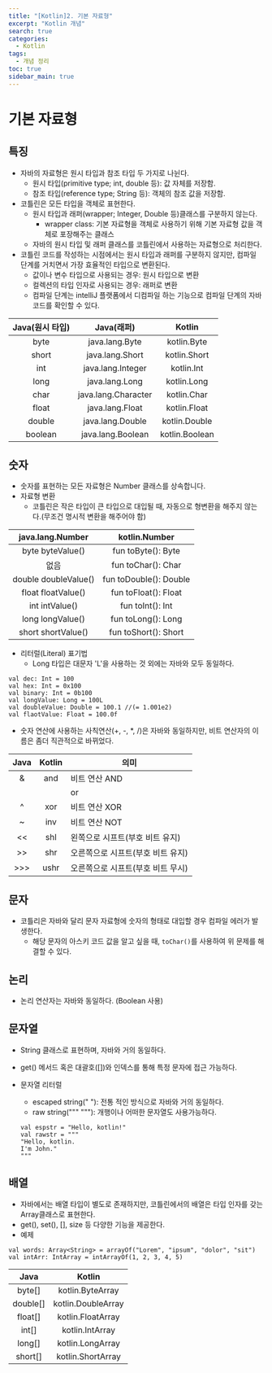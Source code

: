 ```yaml
---
title: "[Kotlin]2. 기본 자료형"
excerpt: "Kotlin 개념"
search: true
categories:
  - Kotlin
tags:
  - 개념 정리
toc: true
sidebar_main: true
---
```


# 기본 자료형

## 특징
- 자바의 자료형은 원시 타입과 참조 타입 두 가지로 나뉜다.
  - 원시 타입(primitive type; int, double 등): 값 자체를 저장함.
  - 참조 타입(reference type; String 등): 객체의 참조 값을 저장함.
- 코틀린은 모든 타입을 객체로 표현한다.
  - 원시 타입과 래퍼(wrapper; Integer, Double 등)클래스를 구분하지 않는다.
    - wrapper class: 기본 자료형을 객체로 사용하기 위해 기본 자료형 값을 객체로 포장해주는 클래스
  - 자바의 원시 타입 및 래퍼 클래스를 코틀린에서 사용하는 자료형으로 처리한다.
- 코틀린 코드를 작성하는 시점에서는 원시 타입과 래퍼를 구분하지 않지만, 컴파일 단계를 거치면서 가장 효율적인 타입으로 변환된다.
  - 값이나 변수 타입으로 사용되는 경우: 원시 타입으로 변환
  - 컬렉션의 타입 인자로 사용되는 경우: 래퍼로 변환
  - 컴파일 단계는 intelliJ 플랫폼에서 디컴파일 하는 기능으로 컴파일 단계의 자바코드를 확인할 수 있다.

| Java(원시 타입) |      Java(래퍼)     |     Kotlin     |
|:---------------:|:-------------------:|:--------------:|
|       byte      |    java.lang.Byte   |   kotlin.Byte  |
|      short      |   java.lang.Short   |  kotlin.Short  |
|       int       |  java.lang.Integer  |   kotlin.Int   |
|       long      |    java.lang.Long   |   kotlin.Long  |
|       char      | java.lang.Character |   kotlin.Char  |
|      float      |   java.lang.Float   |  kotlin.Float  |
|      double     |   java.lang.Double  |  kotlin.Double |
|     boolean     |  java.lang.Boolean  | kotlin.Boolean |

## 숫자
- 숫자를 표현하는 모든 자료형은 Number 클래스를 상속합니다.
- 자료형 변환
  - 코틀린은 작은 타입이 큰 타입으로 대입될 때, 자동으로 형변환을 해주지 않는다.(무조건 명시적 변환을 해주어야 함)

|   java.lang.Number   |      kotlin.Number     |
|:--------------------:|:----------------------:|
|   byte byteValue()   |   fun toByte(): Byte   |
|         없음         |   fun toChar(): Char   |
| double doubleValue() | fun toDouble(): Double |
|  float floatValue()  |  fun toFloat(): Float  |
|    int intValue()    |    fun toInt(): Int    |
|   long longValue()   |   fun toLong(): Long   |
|  short shortValue()  |  fun toShort(): Short  |

- 리터럴(Literal) 표기법
  - Long 타입은 대문자 'L'을 사용하는 것 외에는 자바와 모두 동일하다.

```
val dec: Int = 100
val hex: Int = 0x100
val binary: Int = 0b100
val longValue: Long = 100L
val doubleValue: Double = 100.1 //(= 1.001e2)
val flaotValue: Float = 100.0f
```

- 숫자 연산에 사용하는 사칙연산(+, -, *, /)은 자바와 동일하지만, 비트 연산자의 이름은 좀더 직관적으로 바뀌었다.

| Java | Kotlin | 의미                              |
|:----:|:------:|-----------------------------------|
|   &  |   and  | 비트 연산 AND                     |
|   |  |   or   | 비트 연산 OR                      |
|   ^  |   xor  | 비트 연산 XOR                     |
|   ~  |   inv  | 비트 연산 NOT                     |
|  <<  |   shl  | 왼쪽으로 시프트(부호 비트 유지)   |
|  >>  |   shr  | 오른쪽으로 시프트(부호 비트 유지) |
|  >>> |  ushr  | 오른쪽으로 시프트(부호 비트 무시) |

## 문자
- 코틀리은 자바와 달리 문자 자료형에 숫자의 형태로 대입할 경우 컴파일 에러가 발생한다.
  - 해당 문자의 아스키 코드 값을 알고 싶을 때, ```toChar()```를 사용하여 위 문제를 해결할 수 있다.

## 논리
- 논리 연산자는 자바와 동일하다. (Boolean 사용)

## 문자열
- String 클래스로 표현하며, 자바와 거의 동일하다.
- get() 메서드 혹은 대괄호([])와 인덱스를 통해 특정 문자에 접근 가능하다.
- 문자열 리터럴
  - escaped string(" "): 전통 적인 방식으로 자바와 거의 동일하다.
  - raw string(""" """): 개행이나 어떠한 문자열도 사용가능하다.

  ```
  val espstr = "Hello, kotlin!"
  val rawstr = """
  "Hello, kotlin.
  I'm John."
  """
  ```

## 배열
- 자바에서는 배열 타입이 별도로 존재하지만, 코틀린에서의 배열은 타입 인자를 갖는 Array클래스로 표현한다.
- get(), set(), [], size 등 다양한 기능을 제공한다.
- 예제

```
val words: Array<String> = arrayOf("Lorem", "ipsum", "dolor", "sit")
val intArr: IntArray = intArrayOf(1, 2, 3, 4, 5)
```

|   Java   |       Kotlin       |
|:--------:|:------------------:|
|  byte[]  |  kotlin.ByteArray  |
| double[] | kotlin.DoubleArray |
|  float[] |  kotlin.FloatArray |
|   int[]  |   kotlin.IntArray  |
|  long[]  |  kotlin.LongArray  |
|  short[] |  kotlin.ShortArray |
